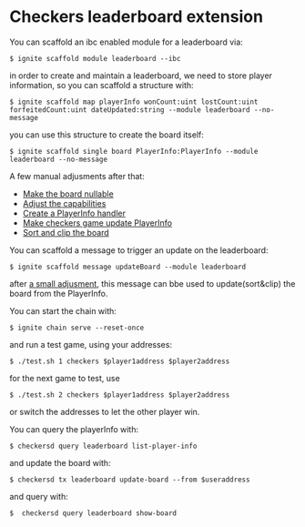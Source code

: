 # Checkers leaderboard extension

You can scaffold an ibc enabled module for a leaderboard via:

```
$ ignite scaffold module leaderboard --ibc
```

in order to create and maintain a leaderboard, we need to store player information, so you can scaffold a structure with:

```
$ ignite scaffold map playerInfo wonCount:uint lostCount:uint forfeitedCount:uint dateUpdated:string --module leaderboard --no-message
```

you can use this structure to create the board itself:

```
$ ignite scaffold single board PlayerInfo:PlayerInfo --module leaderboard --no-message
```

A few manual adjusments after that:

- [Make the board nullable](https://github.com/b9lab/cosmos-ibc-docker/commit/c674769cf38213f7c3375dd3235e359018ab6f4a#diff-41f55b417481bd4e1ae4b119eac6da05349977de6b302b2e2ba8d93e6ede01f8)
- [Adjust the capabilities](https://github.com/b9lab/cosmos-ibc-docker/commit/a51bb14a50904e74c24e003286110b7ebcc0519e)
- [Create a PlayerInfo handler](https://github.com/b9lab/cosmos-ibc-docker/commit/dacc390929eae01f37b7be1d922402f385641c46)
- [Make checkers game update PlayerInfo](https://github.com/b9lab/cosmos-ibc-docker/commit/007cb92d24afb3689e8c3a41127870e74fb511cd)
- [Sort and clip the board](https://github.com/b9lab/cosmos-ibc-docker/commit/dde366bbd210b18d425ebdcd6d16e40b81e2ca15)

You can scaffold a message to trigger an update on the leaderboard:

```
$ ignite scaffold message updateBoard --module leaderboard
```

after [a small adjusment](https://github.com/b9lab/cosmos-ibc-docker/commit/2fa4fb91cdb9eb297d6e923350dec231e7f29564#diff-395f05563b2a96352e919ca4382dd37aab5153c7f6ae6fd2c1e23985abb8a0fc), this message can bbe used to update(sort&clip) the board from the PlayerInfo.

You can start the chain with:
```
$ ignite chain serve --reset-once
```

and run a test game, using your addresses:

```
$ ./test.sh 1 checkers $player1address $player2address
```

for the next game to test, use

```
$ ./test.sh 2 checkers $player1address $player2address
```

or switch the addresses to let the other player win.

You can query the playerInfo with:

```
$ checkersd query leaderboard list-player-info
```

and update the board with:

```
$ checkersd tx leaderboard update-board --from $useraddress
```

and query with:

```
$  checkersd query leaderboard show-board
```